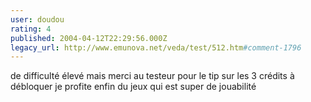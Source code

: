 ```yaml
---
user: doudou
rating: 4
published: 2004-04-12T22:29:56.000Z
legacy_url: http://www.emunova.net/veda/test/512.htm#comment-1796
---
```

de difficulté élevé mais merci au testeur pour le tip sur les 3 crédits à débloquer je profite enfin du jeux qui est super de jouabilité